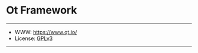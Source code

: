 # Ot Framework

-----------------

- WWW: https://www.qt.io/
- License: [GPLv3][1]

-----------------

[1]: https://www.qt.io/licensing/
